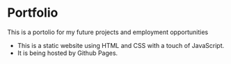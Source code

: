 # Portfolio
This is a portolio for my future projects and employment opportunities

* This is a static website using HTML and CSS with a touch of JavaScript.
* It is being hosted by Github Pages.